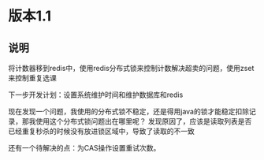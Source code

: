 # 版本1.1
## 说明
将计数器移到redis中，使用redis分布式锁来控制计数解决超卖的问题，使用zset来控制重复选课

下一步开发计划：设置系统维护时间和维护数据库和redis

现在发现一个问题，我使用的分布式锁不稳定，还是得用java的锁才能稳定扣除记录，那我使用这个分布式锁问题出在哪里呢？
发现原因了，应该是读取列表是否已经重复秒杀的时候没有放进锁区域中，导致了读取的不一致

还有一个待解决的点：为CAS操作设置重试次数。
